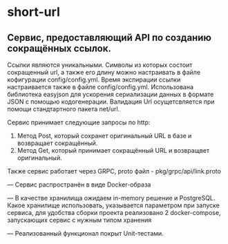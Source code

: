 # short-url

## Сервис, предоставляющий API по созданию сокращённых ссылок.

Ссылки являются уникальными. Символы из которых состоит сокращенный url, а также его длину можно настраивать в файле кофигурации config/config.yml.
Время экспирации ссылки настраивается также в файле config/config.yml.
Использована библиотека easyjson для ускорения сериализации данных в формате JSON с помощью кодогенерации.
Валидация Url осущетсвляется при помощи стандтартного пакета net/url.

Сервис принимает следующие запросы по http:
1. Метод Post, который сохранет оригинальный URL в базе и возвращает сокращённый.
2. Метод Get, который принимает сокращённый URL и возвращвет оригинальный.
   
Также сервис работает через GRPC, proto файл - pkg/grpc/api/link.proto


— Сервис распространён в виде Docker-образа 

— В качестве хранилища ожидаем in-memory решение и PostgreSQL. Какое хранилище использовать, указывается параметром при запуске сервиса, для удобства сборки проекта реализовано 2 docker-compose, запускающих сервис с нужным типом хранения

— Реализованный функционал покрыт Unit-тестами.
